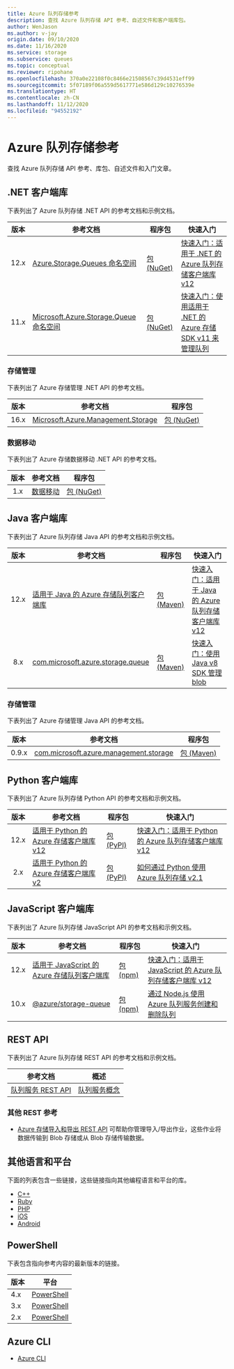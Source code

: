 ```yaml
---
title: Azure 队列存储参考
description: 查找 Azure 队列存储 API 参考、自述文件和客户端库包。
author: WenJason
ms.author: v-jay
origin.date: 09/10/2020
ms.date: 11/16/2020
ms.service: storage
ms.subservice: queues
ms.topic: conceptual
ms.reviewer: ripohane
ms.openlocfilehash: 370a0e22108f0c8466e21508567c39d4531eff99
ms.sourcegitcommit: 5f07189f06a559d5617771e586d129c10276539e
ms.translationtype: HT
ms.contentlocale: zh-CN
ms.lasthandoff: 11/12/2020
ms.locfileid: "94552192"
---
```

# <a name="azure-queue-storage-reference"></a>Azure 队列存储参考

查找 Azure 队列存储 API 参考、库包、自述文件和入门文章。

## <a name="net-client-libraries"></a>.NET 客户端库

下表列出了 Azure 队列存储 .NET API 的参考文档和示例文档。

|  版本  | 参考文档 | 程序包 | 快速入门 |
| :-------: | ----------------------- | ------- | ---------- |
| 12.x | [Azure.Storage.Queues 命名空间](https://docs.microsoft.com/dotnet/api/azure.storage.queues) | [包 (NuGet)](https://www.nuget.org/packages/Azure.Storage.Queues/) | [快速入门：适用于 .NET 的 Azure 队列存储客户端库 v12](./storage-quickstart-queues-dotnet.md) |
| 11.x | [Microsoft.Azure.Storage.Queue 命名空间](/dotnet/api/microsoft.windowsazure.storage.queue) | [包 (NuGet)](https://www.nuget.org/packages/Microsoft.Azure.Storage.Queue/) | [快速入门：使用适用于 .NET 的 Azure 存储 SDK v11 来管理队列](./storage-quickstart-queues-dotnet-legacy.md) |

### <a name="storage-management"></a>存储管理

下表列出了 Azure 存储管理 .NET API 的参考文档。

|  版本  | 参考文档 | 程序包 |
| :-------: | ----------------------- | ------- |
| 16.x | [Microsoft.Azure.Management.Storage](https://docs.microsoft.com/dotnet/api/microsoft.azure.management.storage) | [包 (NuGet)](https://www.nuget.org/packages/Microsoft.Azure.Management.Storage/) |

### <a name="data-movement"></a>数据移动

下表列出了 Azure 存储数据移动 .NET API 的参考文档。

|  版本  | 参考文档 | 程序包 |
| :-------: | ----------------------- | ------- |
| 1.x | [数据移动](/dotnet/api/microsoft.windowsazure.storage.datamovement) | [包 (NuGet)](https://www.nuget.org/packages/Microsoft.Azure.Storage.DataMovement/) |

## <a name="java-client-libraries"></a>Java 客户端库

下表列出了 Azure 队列存储 Java API 的参考文档和示例文档。

|  版本  | 参考文档 | 程序包 | 快速入门 |
| :-------: | ----------------------- | ------- | ---------- |
| 12.x | [适用于 Java 的 Azure 存储队列客户端库](https://docs.microsoft.com/java/api/overview/azure/storage-queue-readme) | [包 (Maven)](https://mvnrepository.com/artifact/com.azure/azure-storage-queue) | [快速入门：适用于 Java 的 Azure 队列存储客户端库 v12](./storage-quickstart-queues-java.md) |
| 8.x | [com.microsoft.azure.storage.queue](https://docs.microsoft.com/java/api/com.microsoft.azure.storage.queue) | [包 (Maven)](https://mvnrepository.com/artifact/com.microsoft.azure/azure-storage) | [快速入门：使用 Java v8 SDK 管理 blob](../blobs/storage-quickstart-blobs-java-legacy.md) |

### <a name="storage-management"></a>存储管理

下表列出了 Azure 存储管理 Java API 的参考文档。

|  版本  | 参考文档 | 程序包 |
| :-------: | ----------------------- | ------- |
| 0.9.x | [com.microsoft.azure.management.storage](https://docs.microsoft.com/java/api/overview/azure/storage/management) | [包 (Maven)](https://mvnrepository.com/artifact/com.microsoft.azure/azure-svc-mgmt-storage) |

## <a name="python-client-libraries"></a>Python 客户端库

下表列出了 Azure 队列存储 Python API 的参考文档和示例文档。

|  版本  | 参考文档 | 程序包 | 快速入门 |
| :-------: | ----------------------- | ------- | ---------- |
| 12.x | [适用于 Python 的 Azure 存储客户端库 v12](https://docs.microsoft.com/azure/developer/python/sdk/storage/overview) | [包 (PyPI)](https://pypi.org/project/azure-storage-queue/) | [快速入门：适用于 Python 的 Azure 队列存储客户端库 v12](./storage-quickstart-queues-python.md) |
| 2.x | [适用于 Python 的 Azure 存储客户端库 v2](https://docs.microsoft.com/azure/developer/python/sdk/storage/overview?view=storage-py-v2&preserve-view=true) | [包 (PyPI)](https://pypi.org/project/azure-storage-queue/2.1.0/) | [如何通过 Python 使用 Azure 队列存储 v2.1](./storage-python-how-to-use-queue-storage.md) |

## <a name="javascript-client-libraries"></a>JavaScript 客户端库

下表列出了 Azure 队列存储 JavaScript API 的参考文档和示例文档。

|  版本  | 参考文档 | 程序包 | 快速入门 |
| :-------: | ----------------------- | ------- | ---------- |
| 12.x | [适用于 JavaScript 的 Azure 存储队列客户端库](https://docs.microsoft.com/javascript/api/overview/azure/storage-queue-readme) | [包 (npm)](https://www.npmjs.com/package/@azure/storage-queue) | [快速入门：适用于 JavaScript 的 Azure 队列存储客户端库 v12](./storage-quickstart-queues-nodejs.md) |
| 10.x | [@azure/storage-queue](https://docs.microsoft.com/javascript/api/@azure/storage-queue/?view=azure-node-legacy&preserve-view=true) | [包 (npm)](https://www.npmjs.com/package/@azure/storage-queue/v/10.3.0) | [通过 Node.js 使用 Azure 队列服务创建和删除队列](./storage-nodejs-how-to-use-queues.md) |

## <a name="rest-apis"></a>REST API

下表列出了 Azure 队列存储 REST API 的参考文档和示例文档。

| 参考文档 | 概述 |
| ----------------------- | -------- |
| [队列服务 REST API](https://docs.microsoft.com/rest/api/storageservices/queue-service-rest-api) | [队列服务概念](https://docs.microsoft.com/rest/api/storageservices/queue-service-concepts) |

### <a name="other-rest-reference"></a>其他 REST 参考

- [Azure 存储导入和导出 REST API](https://docs.microsoft.com/rest/api/storageimportexport/) 可帮助你管理导入/导出作业，这些作业将数据传输到 Blob 存储或从 Blob 存储传输数据。

## <a name="other-languages-and-platforms"></a>其他语言和平台

下面的列表包含一些链接，这些链接指向其他编程语言和平台的库。

- [C++](https://azure.github.io/azure-storage-cpp)
- [Ruby](https://azure.github.io/azure-storage-ruby)
- [PHP](https://azure.github.io/azure-storage-php/)
- [iOS](https://azure.github.io/azure-storage-ios/)
- [Android](https://azure.github.io/azure-storage-android)

## <a name="powershell"></a>PowerShell

下表包含指向参考内容的最新版本的链接。

| 版本 | 平台 |
| ------- | -------- |
|  4.x  | [PowerShell](https://docs.microsoft.com/powershell/module/az.storage/?view=azps-4.6.1&preserve-view=true) |
|  3.x  | [PowerShell](https://docs.microsoft.com/powershell/module/az.storage/?view=azps-3.8.0&preserve-view=true) |
|  2.x  | [PowerShell](https://docs.microsoft.com/powershell/module/az.storage/?view=azps-2.8.0&preserve-view=true) |

## <a name="azure-cli"></a>Azure CLI

- [Azure CLI](/cli/storage)
